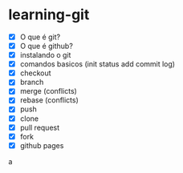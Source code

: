 # learning-git

- [x] O que é git?
- [x] O que é github?
- [x] instalando o git
- [x] comandos basicos (init status add commit log)
- [x] checkout
- [x] branch
- [x] merge (conflicts)
- [x] rebase (conflicts)
- [x] push
- [x] clone
- [x] pull request
- [x] fork
- [x] github pages

a

